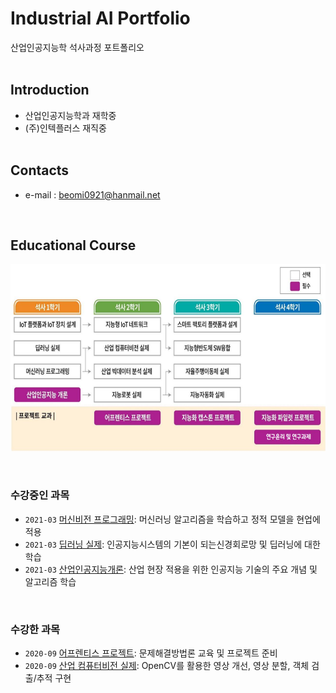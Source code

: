 # **Industrial AI Portfolio** 

산업인공지능학 석사과정 포트폴리오 
</br></br>


## Introduction

- 산업인공지능학과 재학중
- (주)인텍플러스 재직중
</br></br>

## Contacts

- e-mail : beomi0921@hanmail.net
</br>

## Educational Course

<p align="center">
  
<img src="./images/EdCoourse.JPG"  width="640" height="300">

</p>
</br>

### 수강중인 과목

- `2021-03` [머신비전 프로그래밍](https://github.com/psb1008/portfolio/projects/21-1_MachineLearning_programming): 머신러닝 알고리즘을 학습하고 정적 모델을 현업에 적용
- `2021-03` [딥러닝 실제](https://github.com/psb1008/portfolio/projects/21-1_DeepLearning_Reality): 인공지능시스템의 기본이 되는신경회로망 및 딥러닝에 대한 학습
- `2021-03` [산업인공지능개론](https://github.com/psb1008/portfolio/projects/21-1_산업인공지능개론): 산업 현장 적용을 위한 인공지능 기술의 주요 개념 및 알고리즘 학습

</br>

### 수강한 과목

- `2020-09` [어프렌티스 프로젝트](https://github.com/psb1008/portfolio/projects/20-2_어프렌티스프로젝트): 문제해결방법론 교육 및 프로젝트 준비
- `2020-09` [산업 컴퓨터비전 실제](https://github.com/psb1008/portfolio/projects/20-2_ComputerVision): OpenCV를 활용한 영상 개선, 영상 분할, 객체 검출/추적 구현 

